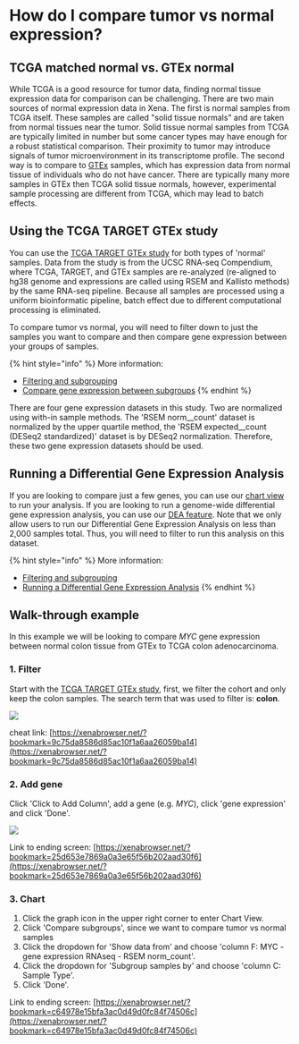 # How do I compare tumor vs normal expression?

## TCGA matched normal vs. GTEx normal

While TCGA is a good resource for tumor data, finding normal tissue expression data for comparison can be challenging. There are two main sources of normal expression data in Xena. The first is normal samples from TCGA itself. These samples are called "solid tissue normals" and are taken from normal tissues near the tumor. Solid tissue normal samples from TCGA are typically limited in number but some cancer types may have enough for a robust statistical comparison. Their proximity to tumor may introduce signals of tumor microenvironment in its transcriptome profile. The second way is to compare to [GTEx](https://gtexportal.org/home/) samples, which has expression data from normal tissue of individuals who do not have cancer. There are typically many more samples in GTEx then TCGA solid tissue normals, however, experimental sample processing are different from TCGA, which may lead to batch effects.

## Using the  TCGA TARGET GTEx study

You can use the  [TCGA TARGET GTEx study](https://xenabrowser.net/?bookmark=057c5fe67d5d79488b843d7a6e1a9840) for both types of 'normal' samples. Data from the study is from the UCSC RNA-seq Compendium, where TCGA, TARGET, and GTEx samples are re-analyzed \(re-aligned to hg38 genome and expressions are called using RSEM and Kallisto methods\) by the same RNA-seq pipeline. Because all samples are processed using a uniform bioinformatic pipeline, batch effect due to different computational processing is eliminated.

To compare tumor vs normal, you will need to filter down to just the samples you want to compare and then compare gene expression between your groups of samples.

{% hint style="info" %}
More information:

* [Filtering and subgrouping](../overview-of-features/filter-and-subgrouping/)
* [Compare gene expression between subgroups](how-do-i-compare-gene-expression-between-subgroups.md)
{% endhint %}

There are four gene expression datasets in this study. Two are normalized using with-in sample methods. The 'RSEM norm\_\_count' dataset is normalized by the upper quartile method, the 'RSEM expected\_\_count \(DESeq2 standardized\)' dataset is by DESeq2 normalization. Therefore, these two gene expression datasets should be used.

## Running a Differential Gene Expression Analysis

If you are looking to compare just a few genes, you can use our [chart view](../overview-of-features/chart-view.md) to run your analysis. If you are looking to run a genome-wide differential gene expression analysis, you can use our [DEA feature](../overview-of-features/differential-gene-expression.md). Note that we only allow users to run our Differential Gene Expression Analysis on less than 2,000 samples total. Thus, you will need to filter to run this analysis on this dataset.

{% hint style="info" %}
More information:

* [Filtering and subgrouping](../overview-of-features/filter-and-subgrouping/)
* [Running a Differential Gene Expression Analysis](../overview-of-features/differential-gene-expression.md)
{% endhint %}

## Walk-through example

In this example we will be looking to compare _MYC_ gene expression between normal colon tissue from GTEx to TCGA colon adenocarcinoma.

### 1. Filter

Start with the [TCGA TARGET GTEx study](https://xenabrowser.net/?bookmark=057c5fe67d5d79488b843d7a6e1a9840), first, we filter the cohort and only keep the colon samples. The search term that was used to filter is: **colon**.

![](../.gitbook/assets/colonfilter.gif)

cheat link: [https://xenabrowser.net/?bookmark=9c75da8586d85ac10f1a6aa26059ba14](https://xenabrowser.net/?bookmark=9c75da8586d85ac10f1a6aa26059ba14)

### 2. Add gene

Click 'Click to Add Column',  add a gene \(e.g. _MYC_\), click 'gene expression' and click 'Done'.

![](../.gitbook/assets/addgene.gif)

Link to ending screen: [https://xenabrowser.net/?bookmark=25d653e7869a0a3e65f56b202aad30f6](https://xenabrowser.net/?bookmark=25d653e7869a0a3e65f56b202aad30f6)

### 3. Chart

1. Click the graph icon in the upper right corner to enter Chart View.
2. Click 'Compare subgroups', since we want to compare tumor vs normal samples
3. Click the dropdown for 'Show data from' and choose 'column F: MYC - gene expression RNAseq - RSEM norm\_count'.
4. Click the dropdown for 'Subgroup samples by' and choose 'column C: Sample Type'.
5. Click 'Done'. 

Link to ending screen: [https://xenabrowser.net/?bookmark=c64978e15bfa3ac0d49d0fc84f74506c](https://xenabrowser.net/?bookmark=c64978e15bfa3ac0d49d0fc84f74506c)


